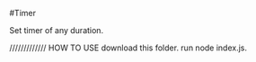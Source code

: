 #Timer

Set timer of any duration.

/////////////
HOW TO USE
download this folder.
run node index.js.


